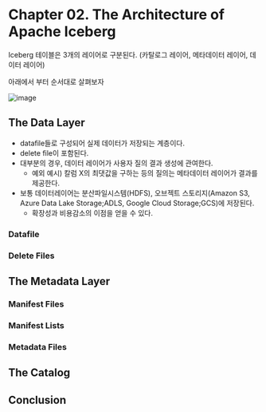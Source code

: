 # Chapter 02. The Architecture of Apache Iceberg

Iceberg 테이블은 3개의 레이어로 구분된다. (카탈로그 레이어, 메타데이터 레이어, 데이터 레이어)

아래에서 부터 순서대로 살펴보자

![image](https://github.com/user-attachments/assets/602eea9b-f58f-417f-9382-c76e0b9a6a67)


## The Data Layer

- datafile들로 구성되어 실제 데이터가 저장되는 계층이다.
- delete file이 포함된다.
- 대부분의 경우, 데이터 레이어가 사용자 질의 결과 생성에 관여한다.
  - 예외 예시) 칼럼 X의 최댓값을 구하는 등의 질의는 메타데이터 레이어가 결과를 제공한다.
- 보통 데이터레이어는 분산파일시스템(HDFS), 오브젝트 스토리지(Amazon S3, Azure Data Lake Storage;ADLS, Google Cloud Storage;GCS)에 저장된다.
  - 확장성과 비용감소의 이점을 얻을 수 있다.


### Datafile
### Delete Files



## The Metadata Layer

### Manifest Files
### Manifest Lists
### Metadata Files


## The Catalog

## Conclusion

